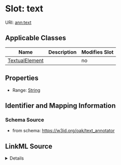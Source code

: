 

# Slot: text

URI: [ann:text](https://w3id.org/linkml/text_annotator/text)



<!-- no inheritance hierarchy -->





## Applicable Classes

| Name | Description | Modifies Slot |
| --- | --- | --- |
| [TextualElement](TextualElement.md) |  |  no  |







## Properties

* Range: [String](String.md)





## Identifier and Mapping Information







### Schema Source


* from schema: https://w3id.org/oak/text_annotator




## LinkML Source

<details>
```yaml
name: text
from_schema: https://w3id.org/oak/text_annotator
rank: 1000
alias: text
owner: TextualElement
domain_of:
- TextualElement
range: string

```
</details>
